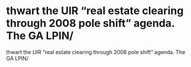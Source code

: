 # thwart the UIR “real estate clearing through 2008 pole shift” agenda. The GA LPIN/

thwart the UIR “real estate clearing through 2008 pole shift” agenda. The GA LPIN/